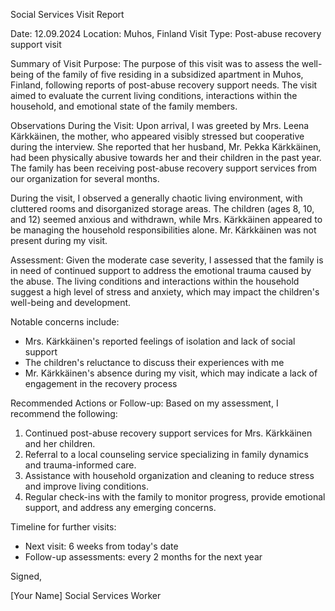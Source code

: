 Social Services Visit Report

Date: 12.09.2024
Location: Muhos, Finland
Visit Type: Post-abuse recovery support visit

Summary of Visit Purpose:
The purpose of this visit was to assess the well-being of the family of five residing in a subsidized apartment in Muhos, Finland, following reports of post-abuse recovery support needs. The visit aimed to evaluate the current living conditions, interactions within the household, and emotional state of the family members.

Observations During the Visit:
Upon arrival, I was greeted by Mrs. Leena Kärkkäinen, the mother, who appeared visibly stressed but cooperative during the interview. She reported that her husband, Mr. Pekka Kärkkäinen, had been physically abusive towards her and their children in the past year. The family has been receiving post-abuse recovery support services from our organization for several months.

During the visit, I observed a generally chaotic living environment, with cluttered rooms and disorganized storage areas. The children (ages 8, 10, and 12) seemed anxious and withdrawn, while Mrs. Kärkkäinen appeared to be managing the household responsibilities alone. Mr. Kärkkäinen was not present during my visit.

Assessment:
Given the moderate case severity, I assessed that the family is in need of continued support to address the emotional trauma caused by the abuse. The living conditions and interactions within the household suggest a high level of stress and anxiety, which may impact the children's well-being and development.

Notable concerns include:

* Mrs. Kärkkäinen's reported feelings of isolation and lack of social support
* The children's reluctance to discuss their experiences with me
* Mr. Kärkkäinen's absence during my visit, which may indicate a lack of engagement in the recovery process

Recommended Actions or Follow-up:
Based on my assessment, I recommend the following:

1. Continued post-abuse recovery support services for Mrs. Kärkkäinen and her children.
2. Referral to a local counseling service specializing in family dynamics and trauma-informed care.
3. Assistance with household organization and cleaning to reduce stress and improve living conditions.
4. Regular check-ins with the family to monitor progress, provide emotional support, and address any emerging concerns.

Timeline for further visits:

* Next visit: 6 weeks from today's date
* Follow-up assessments: every 2 months for the next year

Signed,

[Your Name]
Social Services Worker
